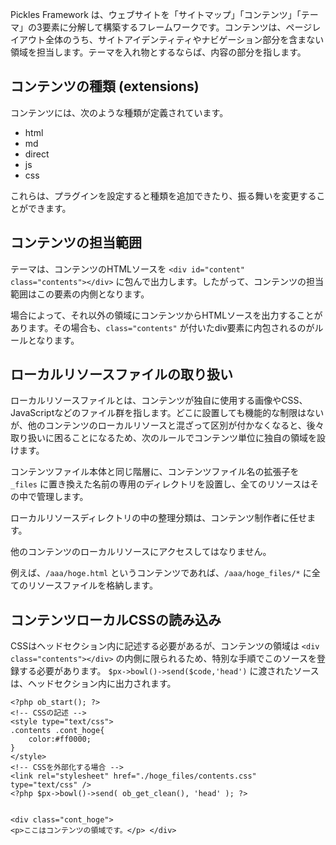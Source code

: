 
Pickles Framework は、ウェブサイトを「サイトマップ」「コンテンツ」「テーマ」の3要素に分解して構築するフレームワークです。コンテンツは、ページレイアウト全体のうち、サイトアイデンティティやナビゲーション部分を含まない領域を担当します。テーマを入れ物とするならば、内容の部分を指します。

<!-- autoindex -->

## コンテンツの種類 (extensions)

コンテンツには、次のような種類が定義されています。

- html
- md
- direct
- js
- css

これらは、プラグインを設定すると種類を追加できたり、振る舞いを変更することができます。


## コンテンツの担当範囲

テーマは、コンテンツのHTMLソースを <code>&lt;div id=&quot;content&quot; class=&quot;contents&quot;&gt;&lt;/div&gt;</code> に包んで出力します。したがって、コンテンツの担当範囲はこの要素の内側となります。

場合によって、それ以外の領域にコンテンツからHTMLソースを出力することがあります。その場合も、`class="contents"` が付いたdiv要素に内包されるのがルールとなります。


## ローカルリソースファイルの取り扱い

ローカルリソースファイルとは、コンテンツが独自に使用する画像やCSS、JavaScriptなどのファイル群を指します。どこに設置しても機能的な制限はないが、他のコンテンツのローカルリソースと混ざって区別が付かなくなると、後々取り扱いに困ることになるため、次のルールでコンテンツ単位に独自の領域を設けます。

コンテンツファイル本体と同じ階層に、コンテンツファイル名の拡張子を `_files` に置き換えた名前の専用のディレクトリを設置し、全てのリソースはその中で管理します。

ローカルリソースディレクトリの中の整理分類は、コンテンツ制作者に任せます。

他のコンテンツのローカルリソースにアクセスしてはなりません。

例えば、`/aaa/hoge.html` というコンテンツであれば、`/aaa/hoge_files/*` に全てのリソースファイルを格納します。



## コンテンツローカルCSSの読み込み

CSSはヘッドセクション内に記述する必要があるが、コンテンツの領域は <code>&lt;div class=&quot;contents&quot;&gt;&lt;/div&gt;</code> の内側に限られるため、特別な手順でこのソースを登録する必要があります。 `$px->bowl()->send($code,'head')` に渡されたソースは、ヘッドセクション内に出力されます。

<div class="unit">
	<div class="code"><pre><code>&lt;?php ob_start(); ?&gt;
&lt;!-- CSSの記述 --&gt;
&lt;style type=&quot;text/css&quot;&gt;
.contents .cont_hoge{
	color:#ff0000;
}
&lt;/style&gt;
&lt;!-- CSSを外部化する場合 --&gt;
&lt;link rel=&quot;stylesheet&quot; href=&quot;./hoge_files/contents.css&quot; type=&quot;text/css&quot; /&gt;
&lt;?php $px-&gt;bowl()-&gt;send( ob_get_clean(), 'head' ); ?&gt;

&lt;div class=&quot;cont_hoge&quot;&gt;
	&lt;p&gt;ここはコンテンツの領域です。&lt;/p&gt;
&lt;/div&gt;
</code></pre></div>
</div>


